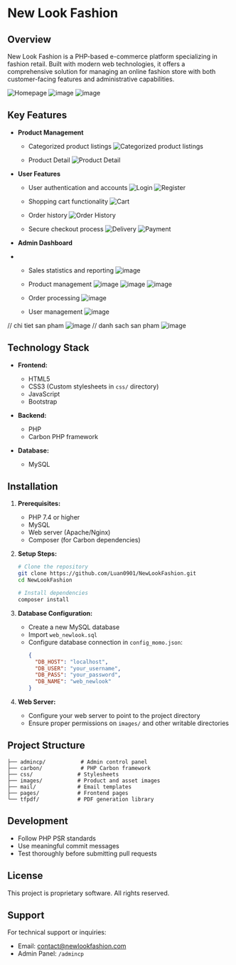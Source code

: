 # New Look Fashion

## Overview
New Look Fashion is a PHP-based e-commerce platform specializing in fashion retail. Built with modern web technologies, it offers a comprehensive solution for managing an online fashion store with both customer-facing features and administrative capabilities.

![Homepage](https://github.com/user-attachments/assets/adae6c78-9985-4faf-8f2a-6c94858ebf39)
![image](https://github.com/user-attachments/assets/09f151e0-d645-4104-94a4-027339eb0f02)
![image](https://github.com/user-attachments/assets/30dede80-fc62-47cd-bd8a-45587c3e8af6)


## Key Features
- **Product Management**
  - Categorized product listings
    ![Categorized product listings](https://github.com/user-attachments/assets/25ce0b3e-fdbe-47fb-91d7-601bd70b72ab)

  - Product Detail
    ![Product Detail](https://github.com/user-attachments/assets/38e2d646-d4e8-4dbf-bae1-109a708c8d37)
    
- **User Features**
  - User authentication and accounts
    ![Login](https://github.com/user-attachments/assets/547170ea-1492-44de-b8da-d48ff49fbbf5)
    ![Register](https://github.com/user-attachments/assets/1b9133a2-24e9-48cd-935b-66aef732b2e6)
    
  - Shopping cart functionality
    ![Cart](https://github.com/user-attachments/assets/44d37373-5cf4-4ac7-b59f-f65b5ca7ccc0)
    
  - Order history
    ![Order History](https://github.com/user-attachments/assets/c4587cf2-3b64-42a5-b54b-0683dfa33018)

  - Secure checkout process
    ![Delivery](https://github.com/user-attachments/assets/8420ff40-02a2-4b7f-aa46-cbaf44cf1132)
    ![Payment](https://github.com/user-attachments/assets/f974b661-dbe8-441c-b211-9c3a0cf62171)

- **Admin Dashboard**
- 
  - Sales statistics and reporting
    ![image](https://github.com/user-attachments/assets/9083eebd-5ba8-48ce-a79b-d291377abfd2)
    
  - Product management
    ![image](https://github.com/user-attachments/assets/a1724bad-1934-4329-9b67-387d75ad0f7a)
    ![image](https://github.com/user-attachments/assets/501d698b-78a3-4cad-90c6-bfdfbbb61e81)
    ![image](https://github.com/user-attachments/assets/e706dfd1-d9b7-4f79-a70a-e327121611d9)
    
  - Order processing
    ![image](https://github.com/user-attachments/assets/614c7bc9-a0f9-4238-be28-dd94f9f55dd9)

  - User management
    ![image](https://github.com/user-attachments/assets/677dda58-4cc0-47f0-ba25-50febd27686f)
    
// chi tiet san pham
![image](https://github.com/user-attachments/assets/38e2d646-d4e8-4dbf-bae1-109a708c8d37)
// danh sach san pham
![image](https://github.com/user-attachments/assets/bf87a259-bc2d-4d95-abf7-a5ac3dc8059d)









## Technology Stack
- **Frontend:**
  - HTML5
  - CSS3 (Custom stylesheets in `css/` directory)
  - JavaScript
  - Bootstrap

- **Backend:**
  - PHP
  - Carbon PHP framework

- **Database:**
  - MySQL 

## Installation

1. **Prerequisites:**
   - PHP 7.4 or higher
   - MySQL
   - Web server (Apache/Nginx)
   - Composer (for Carbon dependencies)

2. **Setup Steps:**
   ```bash
   # Clone the repository
   git clone https://github.com/Luan0901/NewLookFashion.git
   cd NewLookFashion

   # Install dependencies
   composer install
   ```

3. **Database Configuration:**
   - Create a new MySQL database
   - Import `web_newlook.sql`
   - Configure database connection in `config_momo.json`:
     ```json
     {
       "DB_HOST": "localhost",
       "DB_USER": "your_username",
       "DB_PASS": "your_password",
       "DB_NAME": "web_newlook"
     }
     ```

4. **Web Server:**
   - Configure your web server to point to the project directory
   - Ensure proper permissions on `images/` and other writable directories

## Project Structure
```
├── admincp/           # Admin control panel
├── carbon/            # PHP Carbon framework
├── css/              # Stylesheets
├── images/           # Product and asset images
├── mail/             # Email templates
├── pages/            # Frontend pages
└── tfpdf/            # PDF generation library
```

## Development
- Follow PHP PSR standards
- Use meaningful commit messages
- Test thoroughly before submitting pull requests

## License
This project is proprietary software. All rights reserved.

## Support
For technical support or inquiries:
- Email: contact@newlookfashion.com
- Admin Panel: `/admincp`
